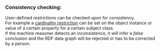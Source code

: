 ### Consistency checking:
User-defined restrictions can be checked upon for consistency.  
For example a [cardinality restriction](https://github.com/nie-ine/N3-rule-based_machine-reasoning/tree/master/machineReasoning_cardinality) can be set on the object instance or value of a certain property for a certain subject class.  
If the machine reasoner detects an inconsistence, it will infer a *false* conclusion and the RDF data graph will be rejected or has to be corrected by a person.


